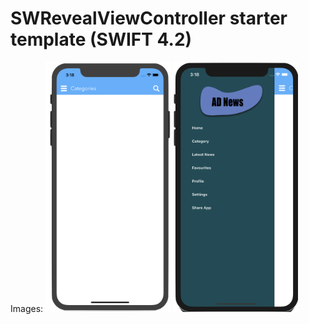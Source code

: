 # SWRevealViewController starter template (SWIFT 4.2)
Images:
<img src="/Screenshots/home.png" width="200" height="400">
<img src="/Screenshots/menu.png" width="200" height="400">
